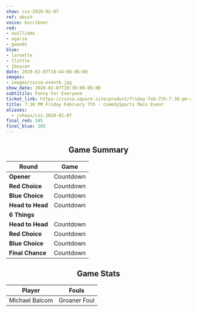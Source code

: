 ```yaml
---
show: csz-2020-02-07
ref: abush
voice: bscribner
red:
- swilliams
- agarza
- gwoods
blue:
- larnette
- llittle
- jboyson
date: 2020-02-07T16:44:08-06:00
images:
- images/cszsa-event6.jpg
show_date: 2020-02-07T19:30:00-05:00
subtitile: Funny For Everyone
ticket_link: https://cszsa.square.site/product/friday-feb-7th-7-30-pm-comedysportz-main-event/167?cs=true
title: 7:30 PM Friday February 7th - ComedySportz Main Event
aliases:
  - /shows/csz-2020-02-07
final_red: 185
final_blue: 185
---
```


<center>

## Game Summary

| **Round** | **Game** |
|--------------|------|
| **Opener**       |Countdown|
| **Red Choice**   |Countdown|
| **Blue Choice**  |Countdown|
| **Head to Head** |Countdown|
| **6 Things**   ||
| **Head to Head** |Countdown|
| **Red Choice**   |Countdown|
| **Blue Choice**  |Countdown|
| **Final Chance** |Countdown|

## Game Stats

| **Player** | **Fouls** |
|--------|-------|
|Michael Balcom |Groaner Foul|

</center>
